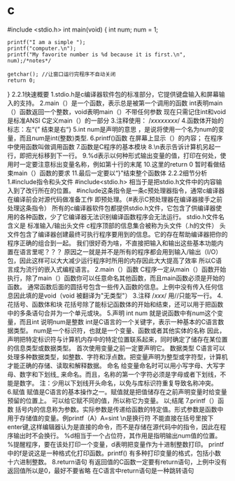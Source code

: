 # c
#include <stdio.h>
int main(void)
{
	int num;
	num = 1;

	printf("I am a simple ");
	printf("computer.\n");
	printf("My favorite number is %d because it is first.\n", num);/*notes*/

	getchar(); //让窗口运行完程序不自动关闭
	return 0;
}
2.2.1快速概要
1.stdio.h是c编译器软件包的标准部分，它提供键盘输入和屏幕输入的支持。
2.main（）是一个函数，表示总是被第一个调用的函数 int表明main（）函数返回一个整数，void表明main（）不带任何参数
现在只需记住int和void是标准ANSI C定义main（）的一部分
3.注释使用： /*xxxxxxxx*/
4.函数体开始的标志：左“{” 结束是右“}
5.int num是声明的意思 ，是说将使用一个名为num的变量，而且num是int(整数)类型.
6.printf()函数 在屏幕上显示（）的内容； 在程序中使用函数叫做调用函数
7.函数是C程序的基本模块
8.\n表示告诉计算机另起一行，即把光标移到下一行。
9.%d表示以何种形式输出变量的值，打印在何处，使用时一定要注意标出变量名称，例如第十行的末尾
10.这里的return 0 暂时看做结束main（）函数的要求
11.最后一定要以“}”结束整个函数体
2.2.2细节分析
1.#include指令和头文件
#include<stdio.h> 相当于是把stdio.h文件中的内容输入到了改行所在的位置。
#include这条指令是一条c预处理器指令，通常c编译器在编译前会对源代码做准备工作 即预处理。（#表示C预处理器在编译器接手之前处理这条指令）
所有的c编译器软件包都提供stdio.h文件，它包含了供编译器使用的各种函数，少了它编译器无法识别编译函数程序会无法运行。
stdio.h文件名含义是  标准输入/输出头文件
c程序顶部的信息集合被称为头文件（.h的文件）
头文件包含了编译器创建最终可执行程序要用到的信息。它的存在帮助编译器把你的程序正确的组合到一起。
我们很好奇为啥，不直接把输入和输出这些基本功能内置在语言里呢？？？ 原因之一就是并不是所有的程序都会用到输入/输出（I/O）包，因此这样可以大大减少运行程序时所用的内存因此大大提高了效率
所以C语言成为流行的嵌入式编程语言。
2.main（）函数
C程序一定从main（）函数开始执行，除了main（）函数你可以任意命名其他函数，而且main函数必须是开始的函数。
通常函数后面的圆括号包含一些传入函数的信息。上例中没有传入任何信息因此填的是void（void 被翻译为"无类型"）
3.注释
/*xxx*/    用//只能写一行。
4.花括号、函数体和块
花括号除了能标记函数体的开始和结束，还可以用于把函数中的多条语句合并为一个单元或块。
5.声明
int num 就是说函数中有num这个变量，而且int 说明num是整数
int是C语言的一个关键字，表示一种基本的C语言数据类型。
num是一个标识符，也就是一个变量、函数或者其他实体的名称
因此，声明把特定标识符与计算机内存中的特定位置联系起来，同时确定了储存在某位置的信息类型或数据类型。
首次使用变量之前一定要声明它。
数据类型
C语言可以处理多种数据类型，如整数、字符和浮点数。把变量声明为整型或字符型，计算机才能正确的存储、读取和解释数据。
命名
给变量命名时可以用小写字母、大写字母、数字和下划线_ 来命名。而且，名称的第一个字符必须是字母或者下划线，不能是数字。
注：少用以下划线开头命名，以免与库标识符重复导致名称冲突。                                                    
6.赋值
赋值是C语言的基本操作之一。赋值就是把值储存在之前声明变量时给变量预留的位置上。
可以给它赋不同的值，所以称它为变量。
以;结尾
7.printf（）函数
 括号内的信息称为参数。实际参数是传递给函数的特定值。形式参数是函数中用于存储值的变量。例printf（A）A=sint
 \n是换行符 不能直接在括号里按下enter键,这样编辑器认为是直接的命令，而不是存储在源代码中的指令，因此在程序输出时不会换行。
 %d相当于一个占位符，其作用是指明输出num值的位置。
 %提醒程序，要在该处打印一个变量，d表明把变量作为十进制整数打印。
 printf 中的f是说这是一种格式化打印函数。printf() 有多种打印变量的格式，包括小数 十六进制整数。
 8.return语句
 有返回值的C函数一定要有return语句，上例中没有返回值所以是0，最好不要省略
 在C语言中return语句是一种跳转语句
